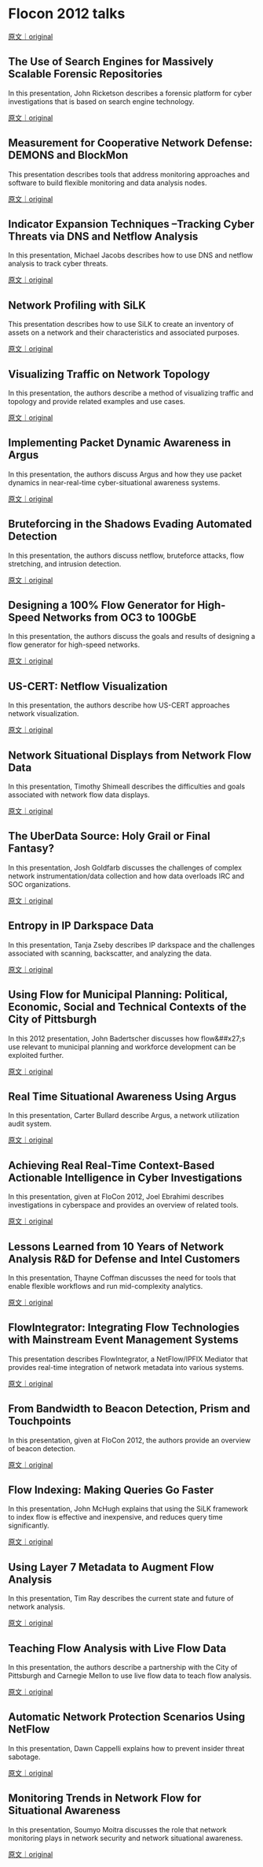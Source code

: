 
# Flocon 2012 talks

[原文｜original](https://insights.sei.cmu.edu/library/flocon-2012-collection/)     

## The Use of Search Engines for Massively Scalable Forensic Repositories

In this presentation, John Ricketson describes a forensic platform for cyber investigations that is based on search engine technology.

[原文｜original](https://insights.sei.cmu.edu/library/the-use-of-search-engines-for-massively-scalable-forensic-repositories/)
        
## Measurement for Cooperative Network Defense: DEMONS and BlockMon

This presentation describes tools that address monitoring approaches and software to build flexible monitoring and data analysis nodes.

[原文｜original](https://insights.sei.cmu.edu/library/measurement-for-cooperative-network-defense-demons-and-blockmon/)
        
## Indicator Expansion Techniques –Tracking Cyber Threats via DNS and Netflow Analysis

In this presentation, Michael Jacobs describes how to use DNS and netflow analysis to track cyber threats.

[原文｜original](https://insights.sei.cmu.edu/library/indicator-expansion-techniques-tracking-cyber-threats-via-dns-and-netflow-analysis/)
        
## Network Profiling with SiLK

This presentation describes how to use SiLK to create an inventory of assets on a network and their characteristics and associated purposes.

[原文｜original](https://insights.sei.cmu.edu/library/network-profiling-with-silk/)
        
## Visualizing Traffic on Network Topology

In this presentation, the authors describe a method of visualizing traffic and topology and provide related examples and use cases.

[原文｜original](https://insights.sei.cmu.edu/library/visualizing-traffic-on-network-topology/)
        
## Implementing Packet Dynamic Awareness in Argus

In this presentation, the authors discuss Argus and how they use packet dynamics in near-real-time cyber-situational awareness systems.

[原文｜original](https://insights.sei.cmu.edu/library/implementing-packet-dynamic-awareness-in-argus/)
        
## Bruteforcing in the Shadows Evading Automated Detection

In this presentation, the authors discuss netflow, bruteforce attacks, flow stretching, and intrusion detection.

[原文｜original](https://insights.sei.cmu.edu/library/bruteforcing-in-the-shadows-evading-automated-detection/)
        
## Designing a 100% Flow Generator for High-Speed Networks from OC3 to 100GbE

In this presentation, the authors discuss the goals and results of designing a flow generator for high-speed networks.

[原文｜original](https://insights.sei.cmu.edu/library/designing-a-100-flow-generator-for-high-speed-networks-from-oc3-to-100gbe/)
        
## US-CERT: Netflow Visualization

In this presentation, the authors describe how US-CERT approaches network visualization.

[原文｜original](https://insights.sei.cmu.edu/library/us-cert-netflow-visualization/)
        
## Network Situational Displays from Network Flow Data

In this presentation, Timothy Shimeall describes the difficulties and goals associated with network flow data displays.

[原文｜original](https://insights.sei.cmu.edu/library/network-situational-displays-from-network-flow-data/)
        
## The UberData Source: Holy Grail or Final Fantasy?

In this presentation, Josh Goldfarb discusses the challenges of complex network instrumentation/data collection and how data overloads IRC and SOC organizations.

[原文｜original](https://insights.sei.cmu.edu/library/the-uberdata-source-holy-grail-or-final-fantasy/)
        
## Entropy in IP Darkspace Data

In this presentation, Tanja Zseby describes IP darkspace and the challenges associated with scanning, backscatter, and analyzing the data.

[原文｜original](https://insights.sei.cmu.edu/library/entropy-in-ip-darkspace-data/)
        
## Using Flow for Municipal Planning: Political, Economic, Social and Technical Contexts of the City of Pittsburgh

In this 2012 presentation, John Badertscher discusses how flow&##x27;s use relevant to municipal planning and workforce development can be exploited further.

[原文｜original](https://insights.sei.cmu.edu/library/using-flow-for-municipal-planning-political-economic-social-and-technical-contexts-of-the-city-of-pittsburgh/)
        
## Real Time Situational Awareness Using Argus

In this presentation, Carter Bullard describe Argus, a network utilization audit system.

[原文｜original](https://insights.sei.cmu.edu/library/real-time-situational-awareness-using-argus/)
        
## Achieving Real Real-Time Context-Based Actionable Intelligence in Cyber Investigations

In this presentation, given at FloCon 2012, Joel Ebrahimi describes investigations in cyberspace and provides an overview of related tools.

[原文｜original](https://insights.sei.cmu.edu/library/achieving-real-real-time-context-based-actionable-intelligence-in-cyber-investigations/)
        
## Lessons Learned from 10 Years of Network Analysis R&amp;D for Defense and Intel Customers

In this presentation, Thayne Coffman discusses the need for tools that enable flexible workflows and run mid-complexity analytics.

[原文｜original](https://insights.sei.cmu.edu/library/lessons-learned-from-10-years-of-network-analysis-rd-for-defense-and-intel-customers/)
        
## FlowIntegrator: Integrating Flow Technologies with Mainstream Event Management Systems

This presentation describes FlowIntegrator, a NetFlow/IPFIX Mediator that provides real-time integration of network metadata into various systems.

[原文｜original](https://insights.sei.cmu.edu/library/flowintegrator-integrating-flow-technologies-with-mainstream-event-management-systems/)
        
## From Bandwidth to Beacon Detection, Prism and Touchpoints

In this presentation, given at FloCon 2012, the authors provide an overview of beacon detection.

[原文｜original](https://insights.sei.cmu.edu/library/from-bandwidth-to-beacon-detection-prism-and-touchpoints/)
        
## Flow Indexing: Making Queries Go Faster

In this presentation, John McHugh explains that using the SiLK framework to index flow is effective and inexpensive, and reduces query time significantly.

[原文｜original](https://insights.sei.cmu.edu/library/flow-indexing-making-queries-go-faster/)
        
## Using Layer 7 Metadata to Augment Flow Analysis

In this presentation, Tim Ray describes the current state and future of network analysis.

[原文｜original](https://insights.sei.cmu.edu/library/using-layer-7-metadata-to-augment-flow-analysis/)
        
## Teaching Flow Analysis with Live Flow Data

In this presentation, the authors describe a partnership with the City of Pittsburgh and Carnegie Mellon to use live flow data to teach flow analysis.

[原文｜original](https://insights.sei.cmu.edu/library/teaching-flow-analysis-with-live-flow-data/)
        
## Automatic Network Protection Scenarios Using NetFlow

In this presentation, Dawn Cappelli explains how to prevent insider threat sabotage.

[原文｜original](https://insights.sei.cmu.edu/library/automatic-network-protection-scenarios-using-netflow/)
        
## Monitoring Trends in Network Flow for Situational Awareness

In this presentation, Soumyo Moitra discusses the role that network monitoring plays in network security and network situational awareness.

[原文｜original](https://insights.sei.cmu.edu/library/monitoring-trends-in-network-flow-for-situational-awareness/)
        